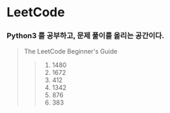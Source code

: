 # LeetCode

### Python3 를 공부하고, 문제 풀이를 올리는 공간이다.
> The LeetCode Beginner's Guide 
>> 1. 1480
>> 2. 1672
>> 3. 412
>> 4. 1342
>> 5. 876
>> 6. 383

